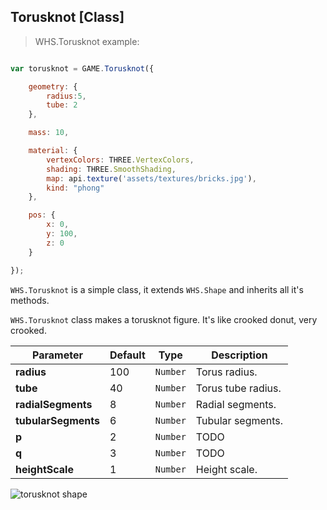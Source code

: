 <h2 class="ws" id="torusknot">Torusknot [Class]</h2>

> WHS.Torusknot example:

```javascript

var torusknot = GAME.Torusknot({

    geometry: {
        radius:5,
        tube: 2
    },

    mass: 10,

    material: {
        vertexColors: THREE.VertexColors,
        shading: THREE.SmoothShading,
        map: api.texture('assets/textures/bricks.jpg'),
        kind: "phong"
    },

    pos: {
        x: 0,
        y: 100,
        z: 0
    }

});

```


`WHS.Torusknot` is a simple class, it extends `WHS.Shape` and inherits all it's methods.

`WHS.Torusknot` class makes a torusknot figure. It's like crooked donut, very crooked.

Parameter          |       Default        | Type      | Description |
------------------ | -------------------- | --------- | ----------- |
**radius**         | 100                  | `Number`  | Torus radius.
**tube**           | 40                   | `Number`  | Torus tube radius.
**radialSegments** | 8                    | `Number`  | Radial segments.
**tubularSegments**| 6                    | `Number`  | Tubular segments.
**p**              | 2                    | `Number`  | TODO
**q**              | 3                    | `Number`  | TODO
**heightScale**    | 1                    | `Number`  | Height scale.

<script src="https://gist.github.com/sasha240100/186976e65a13e62ec333.js"></script>

<img src="images/shapes/torusknot.png" alt="torusknot shape">